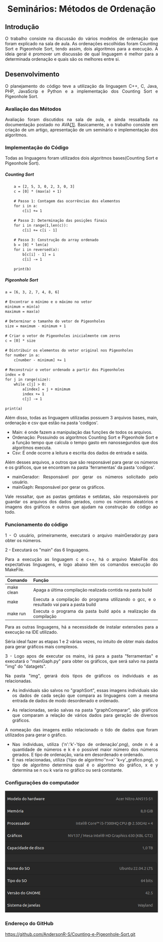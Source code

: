 <div align = "center" >
    <h1 >Seminários: Métodos de Ordenação </h1>

</div>

<div style="text-align: justify;">
    <h2>Introdução </h2>
    <p>
        O trabalho consiste na discussão do vários modelos de ordenação que foram explicado na sala de aula. As ordenações escolhidas foram Counting Sort e Pigeonhole Sort, tendo assim, dois algoritmos para a execução. A ideia geral é promover um discussão de qual linguagem é melhor para a determinada ordenação e quais são os melhores entre si.
    </p>
    <h2>Desenvolvimento </h2>
    <p>
        O planejamento do código teve a utilização da linguagem C++, C, Java, PHP, JavaScrip e Python e a implementação dos Counting Sort e Pigeonhole Sort.
    </p>
    <h3> Avaliação das Métodos</h3>

Avaliação foram discutidos na sala de aula, e ainda ressaltada na documentação postado no AVA<a href="Documentos/Descrição do Seminário.pdf">[1]</a>. Basicamente, a o trabalho consiste em criação de um artigo, apresentação de um seminário e implementação dos algoritmos. 

<h3>Implementação do Código</h2>
Todas as linguagens foram utilizados dois algoritmos bases(Counting Sort e Pigeonhole Sort).

##### Counting Sort

        a = [2, 5, 3, 0, 2, 3, 0, 3]
        c = [0] * (max(a) + 1)

        # Passo 1: Contagem das ocorrências dos elementos
        for i in a:
            c[i] += 1

        # Passo 2: Determinação das posições finais
        for i in range(1,len(c)):
            c[i] += c[i - 1]

        # Passo 3: Construção do array ordenado
        b = [0] * len(a)
        for i in reversed(a):
            b[c[i] - 1] = i
            c[i] -= 1

        print(b)

##### Pigeonhole Sort


    a = [6, 3, 2, 7, 4, 8, 6]

    # Encontrar o mínimo e o máximo no vetor
    minimum = min(a)
    maximum = max(a)

    # Determinar o tamanho do vetor de Pigeonholes
    size = maximum - minimum + 1

    # Criar o vetor de Pigeonholes inicialmente com zeros
    c = [0] * size

    # Distribuir os elementos do vetor original nos Pigeonholes
    for number in a:
        c[number - minimum] += 1

    # Reconstruir o vetor ordenado a partir dos Pigeonholes
    index = 0
    for j in range(size):
        while c[j] > 0:
            a[index] = j + minimum
            index += 1
            c[j] -= 1

    print(a)


Além disso, todas as linguagem utilizadas possuem 3 arquivos bases, main, ordenação e csv que estão na pasta 'codigos'.

- Main: é onde fazem a manipulação das funções de todos os arquivos. 
- Ordenação: Possuindo os algoritmos Counting Sort e Pigeonhole Sort e a função tempo que calcula o tempo gasto em nanossegundos que dos algoritmos  executa. 
- Csv: É onde ocorre a leitura e escrita dos dados de entrada e saída.

Além desses arquivos, a outros que são responsável para gerar os números e os gráficos, que se encontram na pasta 'ferramentas' da pasta 'codigos'.
- mainGerador: Responsável por gerar os números solicitado pelo usuário.
- mainGaph: Responsável por gerar os gráficos.


Vale ressaltar, que as pastas getdatas e setdatas, são responsáveis por guardar os arquivos dos dados gerados, como os números aleatórios e imagens dos gráficos e outros que ajudam na construção do código ao todo.

###  Funcionamento do código

1 - O usuário, primeiramente, executará o arquivo mainGerador.py para obter os números.

2 - Executará os "main" das 6 linguagens. 

Para a execução as linguagem c e c++, há o arquivo MakeFile dos expectativas linguagens, e logo abaixo têm os comandos execução do MakeFile.

|Comando 	    |Função                                                                                  |
|---------------|----------------------------------------------------------------------------------------|
|make clean     |Apaga a última compilação realizada contida na pasta build                              |
|make 	        |Executa a compilação do programa utilizando o gcc, e o resultado vai para a pasta build |
|make run 	    |Executa o programa da pasta build após a realização da compilação                       |

Para as outras linguagens, há a necessidade de instalar extensões para a execução na IDE utilizado.

Séria ideal fazer as etapas 1 e 2 várias vezes, no intuito de obter mais dados para gerar gráficos mais complexos.

3 - Logo apos de executar os mains, irá para a pasta "ferramentas" e executará o "mainGaph.py" para obter os gráficos, que será salvo na pasta "img" do "datagets".


Na pasta "img", gerará dois tipos de gráficos os individuais e as relacionadas.
- As individuais são salvos no "graphSort", essas imagens individuais são os dados de cada seção que compara as linguagens com a mesma entrada de dados de modo desordenado e ordenado. 

- As relacionadas, serão salvas na pasta "graphComparar", são gráficos que comparam a relação de vários dados para geração de diversos gráficos.

A nomeação das imagens estão relacionado o tido de dados que foram utilizados para gerar o gráfico.
- Nas individuas, utiliza ('n':'k'-'tipo de ordenação'.png), onde n é a quantidade de números e k é o possível maior número dos números gerados. E tipo de ordenação, varia em desordenado e ordenado.
- E nas relacionadas, utiliza ('tipo de algoritmo''n=x' 'k=y'_grafico.png), o tipo de algoritmo determina qual é o algoritmo do gráfico, x e y determina se n ou k varia no gráfico ou será constante.

### Configurações do computador

<p>
  <img src="dataget/img/md/configuracao_pc.png" alt="Configuração do PC">
</p>


### Endereço do GitHub

https://github.com/AndersonR-S/Counting-e-Pigeonhole-Sort.git